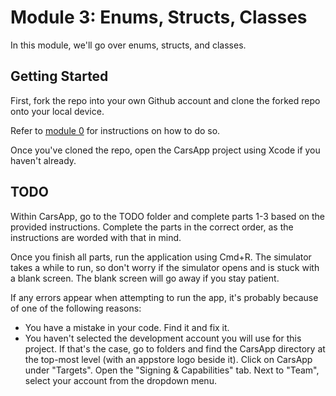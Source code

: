 # Module 3: Enums, Structs, Classes


In this module, we'll go over enums, structs, and classes.

## Getting Started

First, fork the repo into your own Github account and clone the forked
repo onto your local device.

Refer to [module 0](https://github.com/gtiosclub/bootcamp-module-0) for
instructions on how to do so.

Once you've cloned the repo, open the CarsApp project using Xcode if you
haven't already.

## TODO

Within CarsApp, go to the TODO folder and complete parts 1-3 based on the provided instructions. Complete the parts in the correct order, as the instructions are worded with that in mind.

Once you finish all parts, run the application using Cmd+R. The simulator takes a while to run, so don't worry if the simulator opens and is stuck with a blank screen. The blank screen will go away if you stay patient.

If any errors appear when attempting to run the app, it's probably because of one of the following reasons:
- You have a mistake in your code. Find it and fix it.
- You haven't selected the development account you will use for this project. If that's the case, go to folders and find the CarsApp directory at the top-most level (with an appstore logo beside it). Click on CarsApp under "Targets". Open the "Signing & Capabilities" tab. Next to "Team", select your account from the dropdown menu.

